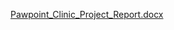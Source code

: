 [Pawpoint_Clinic_Project_Report.docx](https://github.com/user-attachments/files/20448994/Pawpoint_Clinic_Project_Report.docx)
